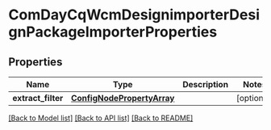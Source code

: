 # ComDayCqWcmDesignimporterDesignPackageImporterProperties

## Properties
Name | Type | Description | Notes
------------ | ------------- | ------------- | -------------
**extract_filter** | [**ConfigNodePropertyArray**](ConfigNodePropertyArray.md) |  | [optional] 

[[Back to Model list]](../README.md#documentation-for-models) [[Back to API list]](../README.md#documentation-for-api-endpoints) [[Back to README]](../README.md)


